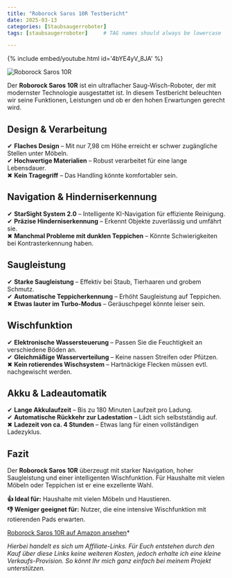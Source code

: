 ```yaml
---
title: "Roborock Saros 10R Testbericht"
date: 2025-03-13
categories: [Staubsaugerroboter]
tags: [staubsaugerroboter]     # TAG names should always be lowercase

---
```


{% include embed/youtube.html id='4bYE4yV_8JA' %}

![Roborock Saros 10R](https://m.media-amazon.com/images/I/71HJ5UqzgXL._AC_SL1500_.jpg)

Der **Roborock Saros 10R** ist ein ultraflacher Saug-Wisch-Roboter, der mit modernster Technologie ausgestattet ist. In diesem Testbericht beleuchten wir seine Funktionen, Leistungen und ob er den hohen Erwartungen gerecht wird.

## Design & Verarbeitung

✔ **Flaches Design** – Mit nur 7,98 cm Höhe erreicht er schwer zugängliche Stellen unter Möbeln.  
✔ **Hochwertige Materialien** – Robust verarbeitet für eine lange Lebensdauer.  
✖ **Kein Tragegriff** – Das Handling könnte komfortabler sein.

## Navigation & Hinderniserkennung

✔ **StarSight System 2.0** – Intelligente KI-Navigation für effiziente Reinigung.  
✔ **Präzise Hinderniserkennung** – Erkennt Objekte zuverlässig und umfährt sie.  
✖ **Manchmal Probleme mit dunklen Teppichen** – Könnte Schwierigkeiten bei Kontrasterkennung haben.

## Saugleistung

✔ **Starke Saugleistung** – Effektiv bei Staub, Tierhaaren und grobem Schmutz.  
✔ **Automatische Teppicherkennung** – Erhöht Saugleistung auf Teppichen.  
✖ **Etwas lauter im Turbo-Modus** – Geräuschpegel könnte leiser sein.

## Wischfunktion

✔ **Elektronische Wassersteuerung** – Passen Sie die Feuchtigkeit an verschiedene Böden an.  
✔ **Gleichmäßige Wasserverteilung** – Keine nassen Streifen oder Pfützen.  
✖ **Kein rotierendes Wischsystem** – Hartnäckige Flecken müssen evtl. nachgewischt werden.

## Akku & Ladeautomatik

✔ **Lange Akkulaufzeit** – Bis zu 180 Minuten Laufzeit pro Ladung.  
✔ **Automatische Rückkehr zur Ladestation** – Lädt sich selbstständig auf.  
✖ **Ladezeit von ca. 4 Stunden** – Etwas lang für einen vollständigen Ladezyklus.

## Fazit

Der **Roborock Saros 10R** überzeugt mit starker Navigation, hoher Saugleistung und einer intelligenten Wischfunktion. Für Haushalte mit vielen Möbeln oder Teppichen ist er eine exzellente Wahl.

**👍 Ideal für:** Haushalte mit vielen Möbeln und Haustieren.  
**👎 Weniger geeignet für:** Nutzer, die eine intensive Wischfunktion mit rotierenden Pads erwarten.

[Roborock Saros 10R auf Amazon ansehen](https://amzn.to/43Km6Oq)*

*Hierbei handelt es sich um Affiliate-Links. Für Euch entstehen durch den Kauf über diese Links keine weiteren Kosten, jedoch erhalte ich eine kleine Verkaufs-Provision. So könnt Ihr mich ganz einfach bei meinem Projekt unterstützen.*
